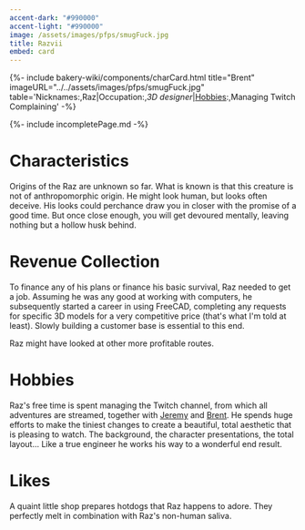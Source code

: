 ```yaml
---
accent-dark: "#990000"
accent-light: "#990000"
image: /assets/images/pfps/smugFuck.jpg
title: Razvii
embed: card
---
```


{%- include bakery-wiki/components/charCard.html title="Brent" imageURL="../../assets/images/pfps/smugFuck.jpg" table='Nicknames:,Raz|Occupation:,<em>3D designer</em>|<a href="#Hobbies">Hobbies</a>:,Managing Twitch<br>Complaining' -%}


{%- include incompletePage.md -%}


# Characteristics

Origins of the Raz are unknown so far. What is known is that this creature is not of anthropomorphic origin. He might look human, but looks often deceive. His looks could perchance draw you in closer with the promise of a good time. But once close enough, you will get devoured mentally, leaving nothing but a hollow husk behind.

# Revenue Collection

To finance any of his plans or finance his basic survival, Raz needed to get a job. Assuming he was any good at working with computers, he subsequently started a career in using FreeCAD, completing any requests for specific 3D models for a very competitive price (that's what I'm told at least). Slowly building a customer base is essential to this end.

Raz might have looked at other more profitable routes.

# Hobbies

Raz's free time is spent managing the Twitch channel, from which all adventures are streamed, together with <a href="../jeremy.md">Jeremy</a> and <a href="../brent.md">Brent</a>. He spends huge efforts to make the tiniest changes to create a beautiful, total aesthetic that is pleasing to watch. The background, the character presentations, the total layout... Like a true engineer he works his way to a wonderful end result.

# Likes

A quaint little shop prepares hotdogs that Raz happens to adore. They perfectly melt in combination with Raz's non-human saliva.
